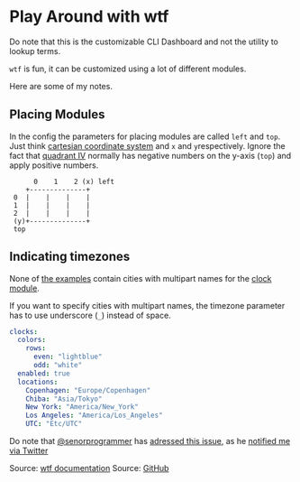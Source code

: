 # Play Around with wtf

Do note that this is the customizable CLI Dashboard and not the utility to lookup terms.

`wtf` is fun, it can be customized using a lot of different modules.

Here are some of my notes.

## Placing Modules

In the config the parameters for placing modules are called `left` and `top`. Just think [cartesian coordinate system](https://en.wikipedia.org/wiki/Cartesian_coordinate_system) and `x` and `y`respectively. Ignore the fact that [quadrant IV](https://en.wikipedia.org/wiki/Quadrant_(plane_geometry)) normally has negative numbers on the y-axis (`top`) and apply positive numbers.

```
      0    1    2 (x) left
    +--------------+
 0  |    |    |    |
 1  |    |    |    |
 2  |    |    |    |
 (y)+--------------+
 top

```

## Indicating timezones

None of [the examples](https://github.com/senorprogrammer/wtf/tree/master/_sample_configs) contain cities with multipart names for the [clock module](https://wtfutil.com/posts/modules/clocks/).

If you want to specify cities with multipart names, the timezone parameter has to use underscore (`_`) instead of space.

```yaml
clocks:
  colors:
    rows:
      even: "lightblue"
      odd: "white"
  enabled: true
  locations:
    Copenhagen: "Europe/Copenhagen"
    Chiba: "Asia/Tokyo"
    New York: "America/New_York"
    Los Angeles: "America/Los_Angeles"
    UTC: "Etc/UTC"
```

Do note that [@senorprogrammer](https://twitter.com/senorprogrammer) has [adressed this issue](https://github.com/senorprogrammer/wtf/commit/111c2e1ae3369279edf0965b50a6bc986548c62c), as he [notified me via Twitter](https://twitter.com/senorprogrammer/status/1021437879518498816)

Source: [wtf documentation](https://wtfutil.com/)
Source: [GitHub](https://github.com/senorprogrammer/wtf)
